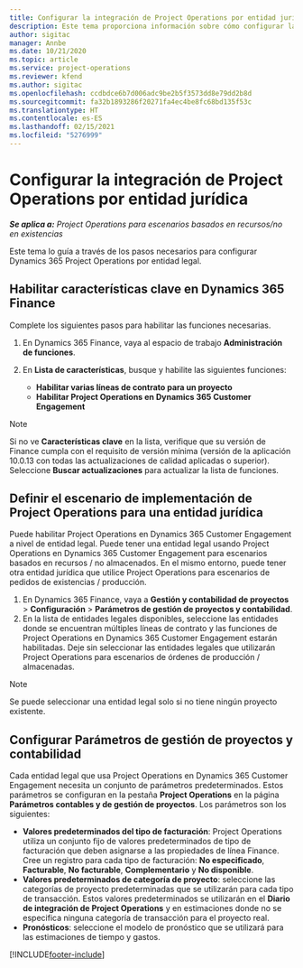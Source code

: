 ```yaml
---
title: Configurar la integración de Project Operations por entidad jurídica
description: Este tema proporciona información sobre cómo configurar la integración entidad jurídica en Project Operations.
author: sigitac
manager: Annbe
ms.date: 10/21/2020
ms.topic: article
ms.service: project-operations
ms.reviewer: kfend
ms.author: sigitac
ms.openlocfilehash: ccdbdce6b7d006adc9be2b5f3573dd8e79dd2b8d
ms.sourcegitcommit: fa32b1893286f20271fa4ec4be8fc68bd135f53c
ms.translationtype: HT
ms.contentlocale: es-ES
ms.lasthandoff: 02/15/2021
ms.locfileid: "5276999"
---
```

# <a name="configure-project-operations-integration-per-legal-entity"></a>Configurar la integración de Project Operations por entidad jurídica 

_**Se aplica a:** Project Operations para escenarios basados en recursos/no en existencias_

Este tema lo guía a través de los pasos necesarios para configurar Dynamics 365 Project Operations por entidad legal.

## <a name="enable-feature-keys-in-dynamics-365-finance"></a>Habilitar características clave en Dynamics 365 Finance

Complete los siguientes pasos para habilitar las funciones necesarias.

1. En Dynamics 365 Finance, vaya al espacio de trabajo **Administración de funciones**.
2. En **Lista de características**, busque y habilite las siguientes funciones:
  
    - **Habilitar varias líneas de contrato para un proyecto**
    - **Habilitar Project Operations en Dynamics 365 Customer Engagement**

> [!NOTE]
> Si no ve **Características clave** en la lista, verifique que su versión de Finance cumpla con el requisito de versión mínima (versión de la aplicación 10.0.13 con todas las actualizaciones de calidad aplicadas o superior). Seleccione **Buscar actualizaciones** para actualizar la lista de funciones.

## <a name="define-the-project-operations-deployment-scenario-for-a-legal-entity"></a>Definir el escenario de implementación de Project Operations para una entidad jurídica

Puede habilitar Project Operations en Dynamics 365 Customer Engagement a nivel de entidad legal. Puede tener una entidad legal usando Project Operations en Dynamics 365 Customer Engagement para escenarios basados en recursos / no almacenados. En el mismo entorno, puede tener otra entidad jurídica que utilice Project Operations para escenarios de pedidos de existencias / producción.

1. En Dynamics 365 Finance, vaya a **Gestión y contabilidad de proyectos** > **Configuración** > **Parámetros de gestión de proyectos y contabilidad**.
2. En la lista de entidades legales disponibles, seleccione las entidades donde se encuentran múltiples líneas de contrato y las funciones de Project Operations en Dynamics 365 Customer Engagement estarán habilitadas. Deje sin seleccionar las entidades legales que utilizarán Project Operations para escenarios de órdenes de producción / almacenadas.

> [!NOTE]
> Se puede seleccionar una entidad legal solo si no tiene ningún proyecto existente.

## <a name="configure-project-management-and-accounting-parameters"></a>Configurar Parámetros de gestión de proyectos y contabilidad

Cada entidad legal que usa Project Operations en Dynamics 365 Customer Engagement necesita un conjunto de parámetros predeterminados. Estos parámetros se configuran en la pestaña **Project Operations** en la página **Parámetros contables y de gestión de proyectos**. Los parámetros son los siguientes:

  - **Valores predeterminados del tipo de facturación**: Project Operations utiliza un conjunto fijo de valores predeterminados de tipo de facturación que deben asignarse a las propiedades de línea Finance. Cree un registro para cada tipo de facturación: **No especificado**, **Facturable**, **No facturable**, **Complementario** y **No disponible**.
  - **Valores predeterminados de categoría de proyecto**: seleccione las categorías de proyecto predeterminadas que se utilizarán para cada tipo de transacción. Estos valores predeterminados se utilizarán en el **Diario de integración de Project Operations** y en estimaciones donde no se especifica ninguna categoría de transacción para el proyecto real.
  - **Pronósticos**: seleccione el modelo de pronóstico que se utilizará para las estimaciones de tiempo y gastos.


[!INCLUDE[footer-include](../includes/footer-banner.md)]
